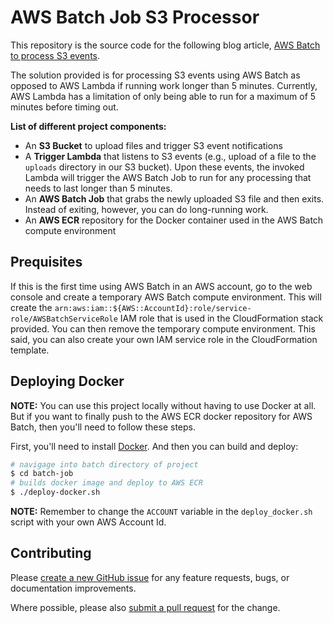 # AWS Batch Job S3 Processor

This repository is the source code for the following blog article, [AWS Batch to process S3 events](https://blog.justinplute.com/aws-batch-to-process-s3-events/).

The solution provided is for processing S3 events using AWS Batch as opposed to AWS Lambda if running work longer than 5 minutes. Currently, AWS Lambda has a limitation of only being able to run for a maximum of 5 minutes before timing out.

**List of different project components:**

* An **S3 Bucket** to upload files and trigger S3 event notifications
* A **Trigger Lambda** that listens to S3 events (e.g., upload of a file to the `uploads` directory in our S3 bucket). Upon these events, the invoked Lambda will trigger the AWS Batch Job to run for any processing that needs to last longer than 5 minutes.
* An **AWS Batch Job** that grabs the newly uploaded S3 file and then exits. Instead of exiting, however, you can do long-running work.
* An **AWS ECR** repository for the Docker container used in the AWS Batch compute environment

## Prequisites

If this is the first time using AWS Batch in an AWS account, go to the web console and create a temporary AWS Batch compute environment. This will create the `arn:aws:iam::${AWS::AccountId}:role/service-role/AWSBatchServiceRole` IAM role that is used in the CloudFormation stack provided. You can then remove the temporary compute environment. This said, you can also create your own IAM service role in the CloudFormation template.

## Deploying Docker

**NOTE:** You can use this project locally without having to use Docker at all. But if you want to finally push to the AWS ECR docker repository for AWS Batch, then you'll need to follow these steps.

First, you'll need to install [Docker](https://docs.docker.com/engine/installation/). And then you can build and deploy:

```bash
# navigage into batch directory of project
$ cd batch-job
# builds docker image and deploy to AWS ECR
$ ./deploy-docker.sh
```
**NOTE:** Remember to change the `ACCOUNT` variable in the `deploy_docker.sh` script with your own AWS Account Id.

## Contributing

Please [create a new GitHub issue](https://github.com/rplute/aws-batch-job-s3-processor/issues/new) for any feature requests, bugs, or documentation improvements.

Where possible, please also [submit a pull request](https://help.github.com/articles/creating-a-pull-request-from-a-fork/) for the change.
